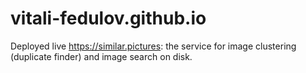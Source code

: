 # vitali-fedulov.github.io
Deployed live https://similar.pictures: the service for image clustering (duplicate finder) and image search on disk.
